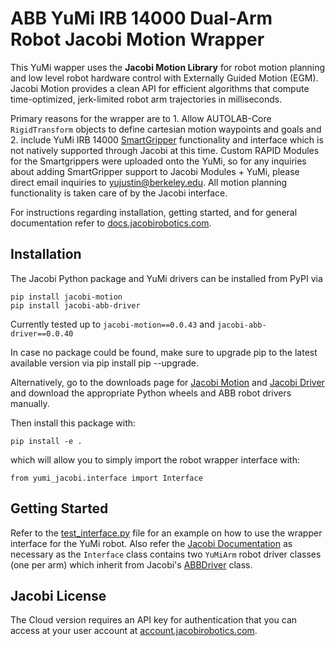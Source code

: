 # ABB YuMi IRB 14000 Dual-Arm Robot Jacobi Motion Wrapper

This YuMi wapper uses the **Jacobi Motion Library** for robot motion planning and low level robot hardware control with Externally Guided Motion (EGM). Jacobi Motion provides a clean API for efficient algorithms that compute time-optimized, jerk-limited robot arm trajectories in milliseconds.

Primary reasons for the wrapper are to 1. Allow AUTOLAB-Core `RigidTransform` objects to define cartesian motion waypoints and goals and 2. include YuMi IRB 14000 [SmartGripper](https://library.e.abb.com/public/6c35d74e5be34fcb93bf6810c449a2bd/3HAC054949%20PM%20IRB%2014000%20Gripper-en.pdf) functionality and interface which is not natively supported through Jacobi at this time. Custom RAPID Modules for the Smartgrippers were uploaded onto the YuMi, so for any inquiries about adding SmartGripper support to Jacobi Modules + YuMi, please direct email inquiries to yujustin@berkeley.edu. All motion planning functionality is taken care of by the Jacobi interface.

For instructions regarding installation, getting started, and for general documentation refer to [docs.jacobirobotics.com](https://docs.jacobirobotics.com).

## Installation
The Jacobi Python package and YuMi drivers can be installed from PyPI via

```
pip install jacobi-motion
pip install jacobi-abb-driver
```

Currently tested up to `jacobi-motion==0.0.43` and `jacobi-abb-driver==0.0.40`

In case no package could be found, make sure to upgrade pip to the latest available version via pip install pip --upgrade.

Alternatively, go to the downloads page for [Jacobi Motion](https://account.jacobirobotics.com/downloads/jacobi-motion) and [Jacobi Driver](https://account.jacobirobotics.com/downloads/jacobi-drivers) and download the appropriate Python wheels and ABB robot drivers manually.

Then install this package with:
```
pip install -e .
```
which will allow you to simply import the robot wrapper interface with:
```
from yumi_jacobi.interface import Interface
```

## Getting Started
Refer to the [test_interface.py](https://github.com/uynitsuj/yumi_jacobi/blob/master/starter_examples/test_interface.py) file for an example on how to use the wrapper interface for the YuMi robot. Also refer the [Jacobi Documentation](https://docs.jacobirobotics.com) as necessary as the `Interface` class contains two `YuMiArm` robot driver classes (one per arm) which inherit from Jacobi's [ABBDriver](https://docs.jacobirobotics.com/api/robot_driver_py.html#ABBDriver) class.

## Jacobi License
The Cloud version requires an API key for authentication that you can access at your user account at [account.jacobirobotics.com](account.jacobirobotics.com).

